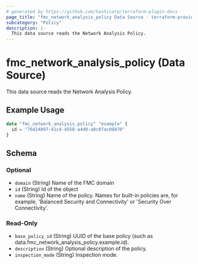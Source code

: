 ```yaml
---
# generated by https://github.com/hashicorp/terraform-plugin-docs
page_title: "fmc_network_analysis_policy Data Source - terraform-provider-fmc"
subcategory: "Policy"
description: |-
  This data source reads the Network Analysis Policy.
---
```


# fmc_network_analysis_policy (Data Source)

This data source reads the Network Analysis Policy.

## Example Usage

```terraform
data "fmc_network_analysis_policy" "example" {
  id = "76d24097-41c4-4558-a4d0-a8c07ac08470"
}
```

<!-- schema generated by tfplugindocs -->
## Schema

### Optional

- `domain` (String) Name of the FMC domain
- `id` (String) Id of the object
- `name` (String) Name of the policy. Names for built-in policies are, for example, 'Balanced Security and Connectivity' or 'Security Over Connectivity'.

### Read-Only

- `base_policy_id` (String) UUID of the base policy (such as data.fmc_network_analysis_policy.example.id).
- `description` (String) Optional description of the policy.
- `inspection_mode` (String) Inspection mode.
